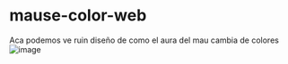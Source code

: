 # mause-color-web
Aca podemos ve ruin diseño de como el aura del mau cambia de colores
![image](https://github.com/nieldro/mause-color-web/assets/129008468/5766f894-5695-4474-84c6-48c13407ae64)
